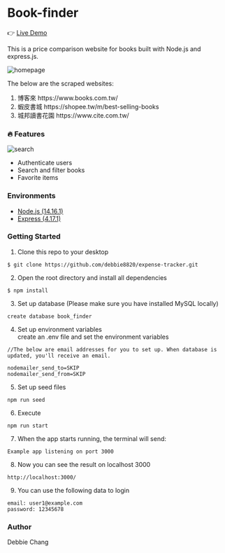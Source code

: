 # Book-finder

:point_right: [Live Demo](https://bookfinder-express.herokuapp.com/)

This is a price comparison website for books built with Node.js and express.js.

<img alt="homepage" src="https://github.com/debbie8820/book-finder/blob/master/public/img/demo3.gif">

The below are the scraped websites:
<ol>
<li>博客來 https://www.books.com.tw/</li>
<li>蝦皮書城  https://shopee.tw/m/best-selling-books</li>
<li>城邦讀書花園 https://www.cite.com.tw/ </li>
</ol>

### :fire: Features
<img alt="search" src="https://github.com/debbie8820/book-finder/blob/master/public/img/demo4.gif">

+ Authenticate users
+ Search and filter books
+ Favorite items


### Environments
* [Node.js (14.16.1)](https://nodejs.org/en/)
* [Express (4.17.1)](https://expressjs.com/zh-tw/)


### Getting Started
1. Clone this repo to your desktop
```
$ git clone https://github.com/debbie8820/expense-tracker.git
```


2. Open the root directory and install all dependencies
```
$ npm install
```


3. Set up database (Please make sure you have installed MySQL locally)
```
create database book_finder
```


4. Set up environment variables</br>
create an .env file and set the environment variables
```
//The below are email addresses for you to set up. When database is updated, you'll receive an email.

nodemailer_send_to=SKIP 
nodemailer_send_from=SKIP
```


5. Set up seed files
```
npm run seed
```


6. Execute
```
npm run start
```


7. When the app starts running, the terminal will send:
```
Example app listening on port 3000
```


8. Now you can see the result on localhost 3000
```
http://localhost:3000/
```


9. You can use the following data to login
```
email: user1@example.com
password: 12345678
```


### Author
Debbie Chang